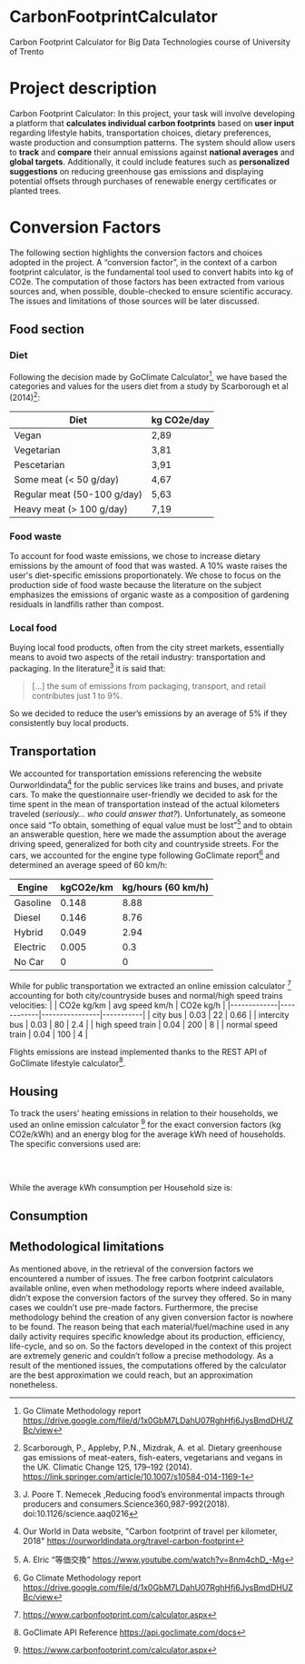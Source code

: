# CarbonFootprintCalculator
Carbon Footprint Calculator for Big Data Technologies course of University of Trento

# Project description
Carbon Footprint Calculator: In this project, your task will involve developing a platform that **calculates individual carbon footprints** based on **user input** regarding lifestyle habits, transportation choices, dietary preferences, waste production and consumption patterns. The system should allow users to **track** and **compare** their annual emissions against **national averages** and **global targets**. Additionally, it could include features such as **personalized suggestions** on reducing greenhouse gas emissions and displaying potential offsets through purchases of renewable energy certificates or planted trees. 

# Conversion Factors
The following section highlights the conversion factors and choices adopted in the project. A “conversion factor”, in the context of a carbon footprint calculator, is the fundamental tool used to convert habits into kg of CO2e. The computation of those factors has been extracted from various sources and, when possible, double-checked to ensure scientific accuracy. The issues and limitations of those sources will be later discussed.

## Food section
### Diet
Following the decision made by GoClimate Calculator[^1], we have based the categories and values for the users diet from a study by Scarborough et al (2014)[^2]:
	
| **Diet**                    | **kg CO2e/day** |
|-----------------------------|-----------------|
| Vegan                       | 2,89            |
| Vegetarian                  | 3,81            |
| Pescetarian                 | 3,91            |
| Some meat (< 50 g/day)      | 4,67            |
| Regular meat (50-100 g/day) | 5,63            |
| Heavy meat (> 100 g/day)    | 7,19            |

### Food waste
To account for food waste emissions, we chose to increase dietary emissions by the amount of food that was wasted. A 10% waste raises the user's diet-specific emissions proportionately. We chose to focus on the production side of food waste because the literature on the subject emphasizes the emissions of organic waste as a composition of gardening residuals in landfills rather than compost.

### Local food
Buying local food products, often from the city street markets, essentially means to avoid two aspects of the retail industry: transportation and packaging. In the literature[^3] it is said that:
> [...] the sum of emissions from packaging, transport, and retail contributes just 1 to 9%.

So we decided to reduce the user’s emissions by an average of 5% if they consistently buy local products.

## Transportation
We accounted for transportation emissions referencing the website Ourworldindata[^4] for the public services like trains and buses, and private cars. To make the questionnaire user-friendly we decided to ask for the time spent in the mean of transportation instead of the actual kilometers traveled (_seriously… who could answer that?_). Unfortunately, as someone once said “To obtain, something of equal value must be lost”[^5] and to obtain an answerable question, here we made the assumption about the average driving speed, generalized for both city and countryside streets. 
For the cars, we accounted for the engine type following GoClimate report[^1] and determined an average speed of 60 km/h:

| **Engine**      | **kgCO2e/km**    | **kg/hours (60 km/h)** |
|-----------|----------|------------------|
| Gasoline  | 0.148    | 8.88             |
| Diesel    | 0.146    | 8.76             |
| Hybrid    | 0.049    | 2.94             |
| Electric  | 0.005    | 0.3              |
| No Car    | 0        | 0                |

While for public transportation we extracted an online emission calculator [^7] accounting for both city/countryside buses and normal/high speed trains velocities:
|             | CO2e kg/km | avg speed km/h | CO2e kg/h |
|-------------|------------|----------------|-----------|
| city bus    | 0.03       | 22             | 0.66      |
| intercity bus | 0.03       | 80             | 2.4       |
| high speed train | 0.04       | 200            | 8         |
| normal speed train | 0.04       | 100            | 4         |

Flights emissions are instead implemented thanks to the REST API of GoClimate lifestyle calculator[^6].

## Housing
To track the users' heating emissions in relation to their households, we used an online emission calculator [^7] for the exact conversion factors (kg CO2e/kWh) and an energy blog for the average kWh need of households. The specific conversions used are:
<div style="display: flex;">
  <table>
    <!-- | Energy Type            | kg CO2e / kWh |
|------------------------|---------------|
| Electric               | 0.34          |
| Methane                | 0.18          |
| Fuel Oil               | 0.25          |
| Pellet                 | 0.0029        |
| LPG (Liquefied Petroleum Gas) | 0.21  | -->
  </table>
  
  <table>
    <!-- | Household size | Mean kWh/day |
|-------------|--------------|
| 1           | 4            |
| 2           | 6            |
| 3           | 7.5          |
| 4           | 9            |
| 5+           | 10           | -->
  </table>
</div>


While the average kWh consumption per Household size is:





## Consumption


## Methodological limitations 
As mentioned above, in the retrieval of the conversion factors we encountered a number of issues. The free carbon footprint calculators available online, even when methodology reports where indeed available, didn’t expose the conversion factors of the survey they offered. So in many cases we couldn’t use pre-made factors. Furthermore, the precise methodology behind the creation of any given conversion factor is nowhere to be found. The reason being that each material/fuel/machine used in any daily activity requires specific knowledge about its production, efficiency, life-cycle, and so on. So the factors developed in the context of this project are extremely generic and couldn’t follow a precise methodology.
As a result of the mentioned issues, the computations offered by the calculator are the best approximation we could reach, but an approximation nonetheless.









[^1]: Go Climate Methodology report https://drive.google.com/file/d/1x0GbM7LDahU07RghHfj6JysBmdDHUZBc/view

[^2]: Scarborough, P., Appleby, P.N., Mizdrak, A. et al. Dietary greenhouse gas emissions of meat-eaters, fish-eaters, vegetarians and vegans in the UK. Climatic Change 125, 179–192 (2014). https://link.springer.com/article/10.1007/s10584-014-1169-1

[^3]: J. Poore T. Nemecek ,Reducing food’s environmental impacts through producers and consumers.Science360,987-992(2018). doi:10.1126/science.aaq0216

[^4]: Our World in Data website, "Carbon footprint of travel per kilometer, 2018" https://ourworldindata.org/travel-carbon-footprint 

[^5]: A. Elric “等価交換” https://www.youtube.com/watch?v=8nm4chD_-Mg

[^6]: GoClimate API Reference https://api.goclimate.com/docs

[^7]: https://www.carbonfootprint.com/calculator.aspx
